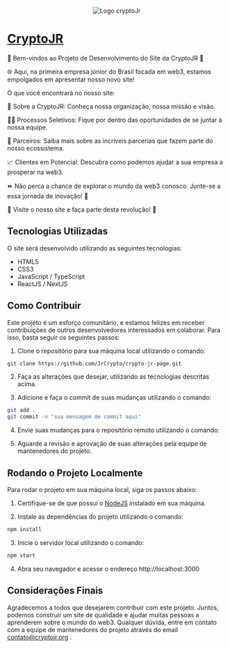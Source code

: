 <p align="center">
  <img src="https://encrypted-tbn0.gstatic.com/images?q=tbn:ANd9GcQaPzNigS0F0dhUXCWrgcOLEEj9eDGfq1WtE_IeW_NGgwBx4YFDYh_pKTttCXc6w5DvLAQ" alt="Logo cryptoJr">
</p>

# [CryptoJR](https://www.cryptojr.org/)

👋 Bem-vindos ao Projeto de Desenvolvimento do Site da CryptoJR 🚀

🌐 Aqui, na primeira empresa júnior do Brasil focada em web3, estamos empolgados em apresentar nosso novo site!

O que você encontrará no nosso site:

📌 Sobre a CryptoJR: Conheça nossa organização, nossa missão e visão.

👩‍💼 Processos Seletivos: Fique por dentro das oportunidades de se juntar à nossa equipe.

🤝 Parceiros: Saiba mais sobre as incríveis parcerias que fazem parte do nosso ecossistema.

📈 Clientes em Potencial: Descubra como podemos ajudar a sua empresa a prosperar na web3.

⏩ Não perca a chance de explorar o mundo da web3 conosco. Junte-se a essa jornada de inovação! 💫

🔗 Visite o nosso site e faça parte desta revolução! 🔗

## Tecnologias Utilizadas

O site será desenvolvido utilizando as seguintes tecnologias:

- HTML5
- CSS3
- JavaScript / TypeScript
- ReactJS / NextJS

## Como Contribuir

Este projeto é um esforço comunitário, e estamos felizes em receber contribuições de outros desenvolvedores interessados em colaborar. Para isso, basta seguir os seguintes passos:

1. Clone o repositório para sua máquina local utilizando o comando:
```bash
git clone https://github.com/JrCrypto/crypto-jr-page.git
```
2. Faça as alterações que desejar, utilizando as tecnologias descritas acima.

3. Adicione e faça o commit de suas mudanças utilizando o comando:
```bash
git add .
git commit -m "sua mensagem de commit aqui"
```
4. Envie suas mudanças para o repositório remoto utilizando o comando:

5. Aguarde a revisão e aprovação de suas alterações pela equipe de mantenedores do projeto.

## Rodando o Projeto Localmente

Para rodar o projeto em sua máquina local, siga os passos abaixo:

1. Certifique-se de que possui o [NodeJS](https://nodejs.org/) instalado em sua máquina.

2. Instale as dependências do projeto utilizando o comando:

```bash
npm install
```
3. Inicie o servidor local utilizando o comando:
```bash
npm start
```
4. Abra seu navegador e acesse o endereço http://localhost:3000

## Considerações Finais

Agradecemos a todos que desejarem contribuir com este projeto. Juntos, podemos construir um site de qualidade e ajudar muitas pessoas a aprenderem sobre o mundo do web3. Qualquer dúvida, entre em contato com a equipe de mantenedores do projeto através do email contato@cryptojr.org .
